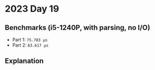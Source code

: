 # 2023 Day 19

## Benchmarks (i5-1240P, with parsing, no I/O)

- Part 1: `75.783 µs`
- Part 2: `63.617 µs`

## Explanation
